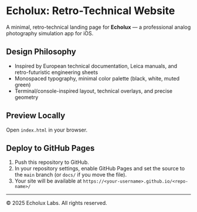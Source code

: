 # Echolux: Retro-Technical Website

A minimal, retro-technical landing page for **Echolux** — a professional analog photography simulation app for iOS.

## Design Philosophy
- Inspired by European technical documentation, Leica manuals, and retro-futuristic engineering sheets
- Monospaced typography, minimal color palette (black, white, muted green)
- Terminal/console-inspired layout, technical overlays, and precise geometry

## Preview Locally
Open `index.html` in your browser.

## Deploy to GitHub Pages
1. Push this repository to GitHub.
2. In your repository settings, enable GitHub Pages and set the source to the `main` branch (or `docs/` if you move the file).
3. Your site will be available at `https://<your-username>.github.io/<repo-name>/`

---
© 2025 Echolux Labs. All rights reserved. 